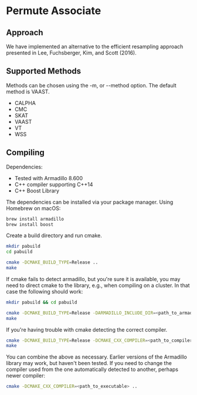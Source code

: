 # Permute Associate

## Approach

We have implemented an alternative to the efficient resampling approach
presented in Lee, Fuchsberger, Kim, and Scott (2016). 

## Supported Methods

Methods can be chosen using the -m, or --method option. The default method is 
VAAST.

- CALPHA
- CMC
- SKAT
- VAAST
- VT
- WSS

## Compiling

Dependencies: 
- Tested with Armadillo 8.600
- C++ compiler supporting C++14
- C++ Boost Library

The dependencies can be installed via your package manager. Using Homebrew on macOS:

```bash
brew install armadillo
brew install boost

```

Create a build directory and run cmake.

```bash
mkdir pabuild
cd pabuild

cmake -DCMAKE_BUILD_TYPE=Release ..
make
```

If cmake fails to detect armadillo, but you're sure it is available, you may 
need to direct cmake to the library, e.g., when compiling on a cluster. In that
case the following should work:

```bash
mkdir pabuild && cd pabuild

cmake -DCMAKE_BUILD_TYPE=Release -DARMADILLO_INCLUDE_DIR=<path_to_armadillo>/include/ -DARMADILLO_LIBRARY=<path_to_armadillo>/lib64/libarmadillo.so
make

```

If you're having trouble with cmake detecting the correct compiler.

```bash
cmake -DCMAKE_BUILD_TYPE=Release -DCMAKE_CXX_COMPILER=<path_to_compiler> ..
make

```

You can combine the above as necessary. Earlier versions of the Armadillo
library may work, but haven't been tested. If you need to change the compiler used
from the one automatically detected to another, perhaps newer compiler:

```bash
cmake -DCMAKE_CXX_COMPILER=<path_to_executable> ..
```
